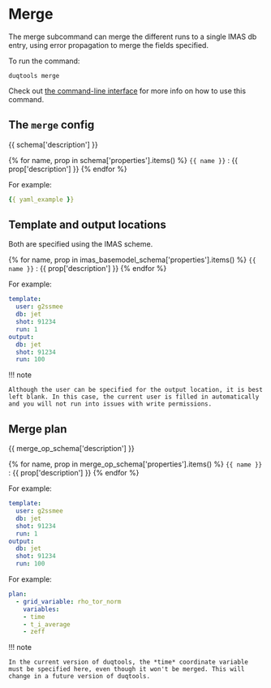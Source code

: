 # Merge

The merge subcommand can merge the different runs to a single IMAS db entry, using error
propagation to merge the fields specified.

To run the command:

`duqtools merge`

Check out [the command-line interface](/command-line-interface/#merge) for more info on how to use this command.


## The `merge` config

{{ schema['description'] }}

{% for name, prop in schema['properties'].items() %}
`{{ name }}`
: {{ prop['description'] }}
{% endfor %}

For example:

```yaml title="duqtools.yaml"
{{ yaml_example }}
```

## Template and output locations

Both are specified using the IMAS scheme.

{% for name, prop in imas_basemodel_schema['properties'].items() %}
`{{ name }}`
: {{ prop['description'] }}
{% endfor %}

For example:

```yaml title="duqtools.yaml"
template:
  user: g2ssmee
  db: jet
  shot: 91234
  run: 1
output:
  db: jet
  shot: 91234
  run: 100
```

!!! note

    Although the user can be specified for the output location, it is best left blank. In this case, the current user is filled in automatically and you will not run into issues with write permissions.


## Merge plan

{{ merge_op_schema['description'] }}

{% for name, prop in merge_op_schema['properties'].items() %}
`{{ name }}`
: {{ prop['description'] }}
{% endfor %}

For example:

```yaml title="duqtools.yaml"
template:
  user: g2ssmee
  db: jet
  shot: 91234
  run: 1
output:
  db: jet
  shot: 91234
  run: 100
```

For example:

```yaml title="duqtools.yaml"
plan:
  - grid_variable: rho_tor_norm
    variables:
    - time
    - t_i_average
    - zeff
```


!!! note

    In the current version of duqtools, the *time* coordinate variable must be specified here, even though it won't be merged. This will change in a future version of duqtools.
